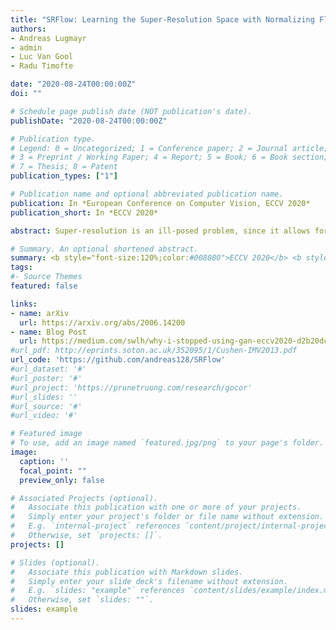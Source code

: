 ```yaml
---
title: "SRFlow: Learning the Super-Resolution Space with Normalizing Flow"
authors:
- Andreas Lugmayr
- admin
- Luc Van Gool
- Radu Timofte

date: "2020-08-24T00:00:00Z"
doi: ""

# Schedule page publish date (NOT publication's date).
publishDate: "2020-08-24T00:00:00Z"

# Publication type.
# Legend: 0 = Uncategorized; 1 = Conference paper; 2 = Journal article;
# 3 = Preprint / Working Paper; 4 = Report; 5 = Book; 6 = Book section;
# 7 = Thesis; 8 = Patent
publication_types: ["1"]

# Publication name and optional abbreviated publication name.
publication: In *European Conference on Computer Vision, ECCV 2020*
publication_short: In *ECCV 2020*

abstract: Super-resolution is an ill-posed problem, since it allows for multiple predictions for a given low-resolution image. This fundamental fact is largely ignored by state-of-the-art deep learning based approaches. These methods instead train a deterministic mapping using combinations of reconstruction and adversarial losses. In this work, we therefore propose SRFlow, a normalizing flow based super-resolution method capable of learning the conditional distribution of the output given the low-resolution input. Our model is trained in a principled manner using a single loss, namely the negative log-likelihood. SRFlow therefore directly accounts for the ill-posed nature of the problem, and learns to predict diverse photo-realistic high-resolution images. Moreover, we utilize the strong image posterior learned by SRFlow to design flexible image manipulation techniques, capable of enhancing super-resolved images by, e.g., transferring content from other images. We perform extensive experiments on faces, as well as on super-resolution in general. SRFlow outperforms state-of-the-art GAN-based approaches in terms of both PSNR and perceptual quality metrics, while allowing for diversity through the exploration of the space of super-resolved solutions.

# Summary. An optional shortened abstract.
summary: <b style="font-size:120%;color:#008080">ECCV 2020</b> <b style="font-size:120%;color:#E08040">Spotlight</b><br> Normalizing flow based super-resolution method capable of learning the conditional distribution of the output given the low-resolution input.
tags:
#- Source Themes
featured: false

links:
- name: arXiv
  url: https://arxiv.org/abs/2006.14200
- name: Blog Post
  url: https://medium.com/swlh/why-i-stopped-using-gan-eccv2020-d2b20dcfe1d
#url_pdf: http://eprints.soton.ac.uk/352095/1/Cushen-IMV2013.pdf
url_code: 'https://github.com/andreas128/SRFlow'
#url_dataset: '#'
#url_poster: '#'
#url_project: 'https://prunetruong.com/research/gocor'
#url_slides: ''
#url_source: '#'
#url_video: '#'

# Featured image
# To use, add an image named `featured.jpg/png` to your page's folder. 
image:
  caption: ''
  focal_point: ""
  preview_only: false

# Associated Projects (optional).
#   Associate this publication with one or more of your projects.
#   Simply enter your project's folder or file name without extension.
#   E.g. `internal-project` references `content/project/internal-project/index.md`.
#   Otherwise, set `projects: []`.
projects: []

# Slides (optional).
#   Associate this publication with Markdown slides.
#   Simply enter your slide deck's filename without extension.
#   E.g. `slides: "example"` references `content/slides/example/index.md`.
#   Otherwise, set `slides: ""`.
slides: example
---
```



